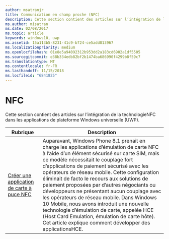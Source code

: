 ```yaml
---
author: msatranjr
title: Communication en champ proche (NFC)
description: Cette section contient des articles sur l’intégration de la technologieNFC dans les applications de plateforme Windows universelle (UWP).
ms.author: misatran
ms.date: 02/08/2017
ms.topic: article
keywords: windows10, uwp
ms.assetid: 15a113b5-8231-41c9-b724-ce5add813967
ms.localizationpriority: medium
ms.openlocfilehash: 01e8e5a94092312b953dd2a183cd6902a1df5505
ms.sourcegitcommit: e38b334edb82bf2b1474ba686990f4299b8f59c7
ms.translationtype: MT
ms.contentlocale: fr-FR
ms.lasthandoff: 11/15/2018
ms.locfileid: "6841825"
---
```

# <a name="nfc"></a>NFC


Cette section contient des articles sur l’intégration de la technologieNFC dans les applications de plateforme Windows universelle (UWP).

|Rubrique |Description|
|--------|------------------|
| [Créer une application de carte à puce NFC](host-card-emulation.md)   | Auparavant, Windows Phone 8.1 prenait en charge les applications d’émulation de carte NFC à l’aide d’un élément sécurisé sur carte SIM, mais ce modèle nécessitait le couplage fort d’applications de paiement sécurisé avec les opérateurs de réseau mobile. Cette configuration éliminait de facto le recours aux solutions de paiement proposées par d’autres négociants ou développeurs ne présentant aucun couplage avec les opérateurs de réseau mobile. Dans Windows 10 Mobile, nous avons introduit une nouvelle technologie d’émulation de carte, appelée HCE (Host Card Emulation, émulation de carte hôte). Cet article explique comment développer des applicationsHCE.   |